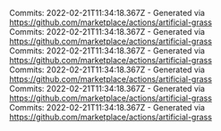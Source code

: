 Commits: 2022-02-21T11:34:18.367Z - Generated via https://github.com/marketplace/actions/artificial-grass
<br>
Commits: 2022-02-21T11:34:18.367Z - Generated via https://github.com/marketplace/actions/artificial-grass
<br>
Commits: 2022-02-21T11:34:18.367Z - Generated via https://github.com/marketplace/actions/artificial-grass
<br>
Commits: 2022-02-21T11:34:18.367Z - Generated via https://github.com/marketplace/actions/artificial-grass
<br>
Commits: 2022-02-21T11:34:18.367Z - Generated via https://github.com/marketplace/actions/artificial-grass
<br>
Commits: 2022-02-21T11:34:18.367Z - Generated via https://github.com/marketplace/actions/artificial-grass
<br>

